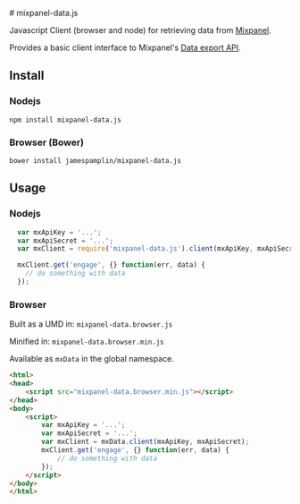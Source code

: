 # mixpanel-data.js

Javascript Client (browser and node) for retrieving data from [Mixpanel](https://mixpanel.com).

Provides a basic client interface to Mixpanel's [Data export API](https://mixpanel.com/docs/api-documentation/data-export-api).

## Install
### Nodejs

`npm install mixpanel-data.js`

### Browser (Bower)

`bower install jamespamplin/mixpanel-data.js`


## Usage

### Nodejs

```js
  var mxApiKey = '...';
  var mxApiSecret = '...';
  var mxClient = require('mixpanel-data.js').client(mxApiKey, mxApiSecret);

  mxClient.get('engage', {} function(err, data) {
    // do something with data
  });
```

### Browser

Built as a UMD in: `mixpanel-data.browser.js`

Minified in: `mixpanel-data.browser.min.js`

Available as `mxData` in the global namespace.

```html
<html>
<head>
    <script src="mixpanel-data.browser.min.js"></script>
</head>
<body>
    <script>
        var mxApiKey = '...';
        var mxApiSecret = '...';
        var mxClient = mxData.client(mxApiKey, mxApiSecret);
        mxClient.get('engage', {} function(err, data) {
            // do something with data
        });
    </script>
</body>
</html>
```
